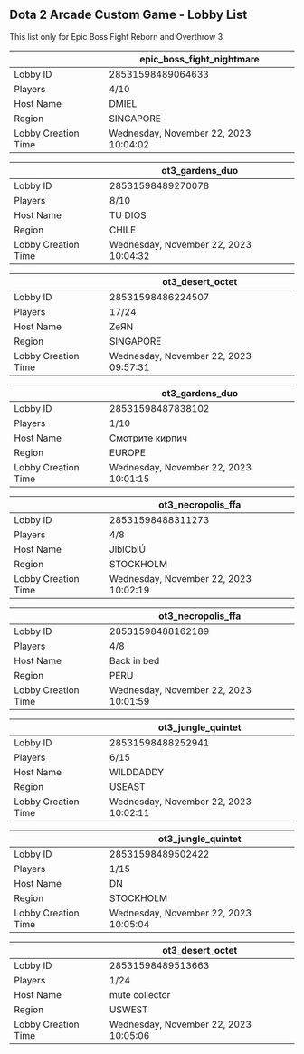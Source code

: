 ## Dota 2 Arcade Custom Game - Lobby List

This list only for Epic Boss Fight Reborn and Overthrow 3

|  | epic_boss_fight_nightmare |
| ------ | ------ |
| Lobby ID | 28531598489064633 |
| Players | 4/10 |
| Host Name | DMIEL |
| Region | SINGAPORE |
| Lobby Creation Time | Wednesday, November 22, 2023 10:04:02 |


|  | ot3_gardens_duo |
| ------ | ------ |
| Lobby ID | 28531598489270078 |
| Players | 8/10 |
| Host Name | TU DIOS |
| Region | CHILE |
| Lobby Creation Time | Wednesday, November 22, 2023 10:04:32 |


|  | ot3_desert_octet |
| ------ | ------ |
| Lobby ID | 28531598486224507 |
| Players | 17/24 |
| Host Name | ZeЯN |
| Region | SINGAPORE |
| Lobby Creation Time | Wednesday, November 22, 2023 09:57:31 |


|  | ot3_gardens_duo |
| ------ | ------ |
| Lobby ID | 28531598487838102 |
| Players | 1/10 |
| Host Name | Смотрите кирпич |
| Region | EUROPE |
| Lobby Creation Time | Wednesday, November 22, 2023 10:01:15 |


|  | ot3_necropolis_ffa |
| ------ | ------ |
| Lobby ID | 28531598488311273 |
| Players | 4/8 |
| Host Name | JlblCblÚ |¬γcb |
| Region | STOCKHOLM |
| Lobby Creation Time | Wednesday, November 22, 2023 10:02:19 |


|  | ot3_necropolis_ffa |
| ------ | ------ |
| Lobby ID | 28531598488162189 |
| Players | 4/8 |
| Host Name | Back in bed |
| Region | PERU |
| Lobby Creation Time | Wednesday, November 22, 2023 10:01:59 |


|  | ot3_jungle_quintet |
| ------ | ------ |
| Lobby ID | 28531598488252941 |
| Players | 6/15 |
| Host Name | WILDDADDY |
| Region | USEAST |
| Lobby Creation Time | Wednesday, November 22, 2023 10:02:11 |


|  | ot3_jungle_quintet |
| ------ | ------ |
| Lobby ID | 28531598489502422 |
| Players | 1/15 |
| Host Name | DN |
| Region | STOCKHOLM |
| Lobby Creation Time | Wednesday, November 22, 2023 10:05:04 |


|  | ot3_desert_octet |
| ------ | ------ |
| Lobby ID | 28531598489513663 |
| Players | 1/24 |
| Host Name | mute collector |
| Region | USWEST |
| Lobby Creation Time | Wednesday, November 22, 2023 10:05:06 |


